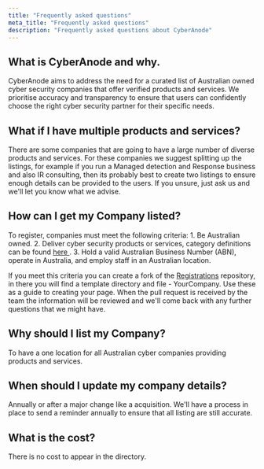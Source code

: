 ```yaml
---
title: "Frequently asked questions"
meta_title: "Frequently asked questions"
description: "Frequently asked questions about CyberAnode"
---
```


## What is CyberAnode and why.
    
CyberAnode aims to address the need for a curated list of Australian owned cyber security companies that offer verified products and services. We prioritise accuracy and transparency to ensure that users can confidently choose the right cyber security partner for their specific needs.

## What if I have multiple products and services?
       
There are some companies that are going to have a large number of diverse products and services. For these companies we suggest splitting up the listings, for example if you run a Managed detection and Response business and also IR consulting, then its probably best to create two listings to ensure enough details can be provided to the users. If you unsure, just ask us and we'll let you know what we advise.

## How can I get my Company listed?
To register, companies must meet the following criteria:
    1. Be Australian owned.
    2. Deliver cyber security products or services, category definitions can be found <a href="https://github.com/CyberAnode/Registrations/blob/main/categories.md" target="_blank">here </a>.
    3. Hold a valid Australian Business Number (ABN), operate in Australia, and employ staff in an Australian location.

If you meet this criteria you can create a fork of the [Registrations](https://github.com/CyberAnode/Registrations) repository, in there you will find a template directory and file - YourCompany. Use these as a guide to creating your page. When the pull request is received by the team the information will be reviewed and we'll come back with any further questions that we might have.

## Why should I list my Company?
   
To have a one location for all Australian cyber companies providing products and services.

## When should I update my company details?

Annually or after a major change like a acquisition. 
We'll have a process in place to send a reminder annually to ensure that all listing are still accurate.

## What is the cost?
   
There is no cost to appear in the directory. 
